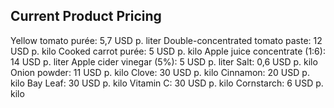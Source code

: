 ## Current Product Pricing

Yellow tomato purée: 5,7 USD p. liter
Double-concentrated tomato paste: 12 USD p. kilo
Cooked carrot purée: 5 USD p. kilo
Apple juice concentrate (1:6): 14 USD p. liter
Apple cider vinegar (5%): 5 USD p. liter
Salt: 0,6 USD p. kilo
Onion powder: 11 USD p. kilo
Clove: 30 USD p. kilo
Cinnamon: 20 USD p. kilo
Bay Leaf: 30 USD p. kilo
Vitamin C: 30 USD p. kilo
Cornstarch: 6 USD p. kilo
